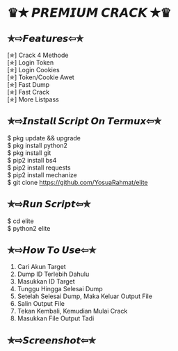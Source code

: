 # ♛✭ 𝙋𝙍𝙀𝙈𝙄𝙐𝙈 𝘾𝙍𝘼𝘾𝙆 ✭♛
## ✯⇨𝙁𝙚𝙖𝙩𝙪𝙧𝙚𝙨⇦✯
[✯] Crack 4 Methode  
[✯] Login Token  
[✯] Login Cookies  
[✯] Token/Cookie Awet  
[✯] Fast Dump  
[✯] Fast Crack  
[✯] More Listpass  
## ✯⇨𝙄𝙣𝙨𝙩𝙖𝙡𝙡 𝙎𝙘𝙧𝙞𝙥𝙩 𝙊𝙣 𝙏𝙚𝙧𝙢𝙪𝙭⇦✯
$ pkg update && upgrade  
$ pkg install python2  
$ pkg install git  
$ pip2 install bs4  
$ pip2 install requests  
$ pip2 install mechanize  
$ git clone https://github.com/YosuaRahmat/elite
## ✯⇨𝙍𝙪𝙣 𝙎𝙘𝙧𝙞𝙥𝙩⇦✯
$ cd elite  
$ python2 elite
## ✯⇨𝙃𝙤𝙬 𝙏𝙤 𝙐𝙨𝙚⇦✯
1. Cari Akun Target
2. Dump ID Terlebih Dahulu
3. Masukkan ID Target
4. Tunggu Hingga Selesai Dump
5. Setelah Selesai Dump, Maka Keluar Output File
6. Salin Output File
7. Tekan Kembali, Kemudian Mulai Crack
8. Masukkan File Output Tadi
## ✯⇨𝙎𝙘𝙧𝙚𝙚𝙣𝙨𝙝𝙤𝙩⇦✯
